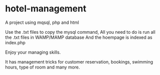 # hotel-management
A project using mqsql, php and html

Use the .txt files to copy the mysql command, All you need to do is run all the .txt files in WAMP/MAMP database 
And the hoempage is indexed as index.php

Enjoy your managing skills.

It has management tricks for customer reservation, bookings, swimming hours, type of room and many more.
